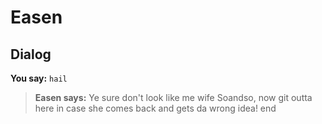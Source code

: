 # Easen


## Dialog

**You say:** `hail`



>**Easen says:** Ye sure don't look like me wife Soandso, now git outta here in case she comes back and gets da wrong idea!
end
